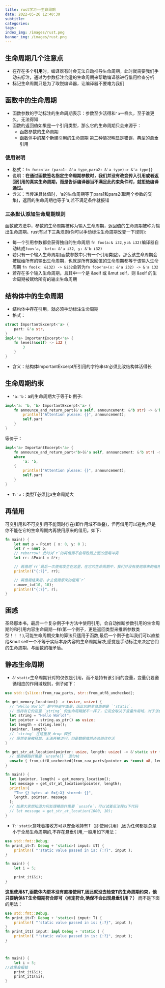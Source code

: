 ```yaml
---
title: rust学习——生命周期
date: 2022-05-26 12:40:30
subtitle:
categories:
tags:
index_img: /images/rust.png
banner_img: /images/rust.png
---
```

## 生命周期几个注意点
- 在存在多个**引用**时，编译器有时会无法自动推导生命周期，此时就需要我们手动去标注，通过为参数标注合适的生命周期来帮助编译器进行借用检查分析
- 标记生命周期只是为了取悦编译器，让编译器不要难为我们
## 函数中的生命周期
- 函数参数的手动标注的生命周期表示：参数至少活得和`'a`一样久，至于谁更久，无法得知
- 函数的返回值如果是一个引用类型，那么它的生命周期只会来源于：
	- 函数参数的生命周期
	- 函数体中的某个新建引用的生命周期
第二种情况明显是错误，典型的悬垂引用
### 使用说明
- 格式：`fn func<'a> (para1: &'a type,para2: &'a type)-> &'a type{}`
- 说明：**在通过函数签名指定生命周期参数时，我们并没有改变传入引用或者返回引用的真实生命周期，而是告诉编译器当不满足此约束条件时，就拒绝编译通过。**
- 含义：当传递具体值时，'a的生命周期等于para1和para2(取两个参数的交集)，返回的生命周期也等于'a,若不满足条件就报错
### 三条默认添加生命周期规则
函数或方法中，参数的生命周期被称为输入生命周期，返回值的生命周期被称为输出生命周期。rust有以下三条规则(你可以手动标注生命周期改变一下规则):
- 每一个引用参数都会获得独自的生命周期
`fn foo(a:& i32,y:& i32)`编译器自动转成`foo<'a, 'b>(x: &'a i32, y: &'b i32)`
- 若只有一个输入生命周期(函数参数中只有一个引用类型)，那么该生命周期会被赋给所有的输出生命周期，也就是所有返回值的生命周期都等于该输入生命周期
`fn foo(x: &i32) -> &i32`会转为`fn foo<'a>(x: &'a i32) -> &'a i32`
- 若存在多个输入生命周期，且其中一个是 &self 或 &mut self，则 &self 的生命周期被赋给所有的输出生命周期
## 结构体中的生命周期
- 结构体中存在引用，就必须手动标注生命周期
- 格式：
```rust
struct ImportantExcerpt<'a> {
    part: &'a str,
}
impl<'a> ImportantExcerpt<'a> {
    fn level(&self) -> i32 {
        3
    }
}
```
- 含义：结构体ImportantExcerpt所引用的字符串str必须比改结构体活得长
## 生命周期约束
- `'a:'b`：a的生命周期大于等于b
例子:
```rust
impl<'a: 'b, 'b> ImportantExcerpt<'a> {
    fn announce_and_return_part(&'a self, announcement: &'b str) -> &'b str {
        println!("Attention please: {}", announcement);
        self.part
    }
}
```
等价于：
```rust
impl<'a> ImportantExcerpt<'a> {
    fn announce_and_return_part<'b>(&'a self, announcement: &'b str) -> &'b str
    where
        'a: 'b,
    {
        println!("Attention please: {}", announcement);
        self.part
    }
}
```
- `T:'a`：类型T必须比a生命周期大
## 再借用
可变引用和不可变引用不能同时存在(即作用域不重叠)，但再借用可以避免,但是你不能在它的生命周期内再使用原来的借用，如下:
```rust
fn main() {
    let mut p = Point { x: 0, y: 0 };
    let r = &mut p;
    // reborrow! 此时对`r`的再借用不会导致跟上面的借用冲突
    let rr: &Point = &*r;

    // 再借用`rr`最后一次使用发生在这里，在它的生命周期中，我们并没有使用原来的借用`r`，因此不会报错
    println!("{:?}", rr);

    // 再借用结束后，才去使用原来的借用`r`
    r.move_to(10, 10);
    println!("{:?}", r);
}
```
## 困惑
圣经那本书，最后一个复杂例子中方法中使用引用，会自动推断参数引用的生命周期的和引用内容生命周期一样(第一个例子，更是返回类型来推断参数类型！！！),可能生命周期交集的算法只适用于函数,最后一个例子也叫我们可以直接给&mut self一个不等于实际本身内容的生命周期解决,感觉是手动标注来决定它们的生命周期，与函数的相矛盾。
## 静态生命周期
- `&'static`生命周期针对的仅仅是引用，而不是持有该引用的变量，变量仍要遵循相应的作用域规则，例子如下：
```rust
use std::{slice::from_raw_parts, str::from_utf8_unchecked};

fn get_memory_location() -> (usize, usize) {
  // “Hello World” 是字符串字面量，因此它的生命周期是 `'static`.
  // 但持有它的变量 `string` 的生命周期就不一样了，它完全取决于变量作用域，对于该例子来说，也就是当前的函数范围
  let string = "Hello World!";
  let pointer = string.as_ptr() as usize;
  let length = string.len();
  (pointer, length)
  // `string` 在这里被 drop 释放
  // 虽然变量被释放，无法再被访问，但是数据依然还会继续存活
}

fn get_str_at_location(pointer: usize, length: usize) -> &'static str {
  // 使用裸指针需要 `unsafe{}` 语句块
  unsafe { from_utf8_unchecked(from_raw_parts(pointer as *const u8, length)) }
}

fn main() {
  let (pointer, length) = get_memory_location();
  let message = get_str_at_location(pointer, length);
  println!(
    "The {} bytes at 0x{:X} stored: {}",
    length, pointer, message
  );
  // 如果大家想知道为何处理裸指针需要 `unsafe`，可以试着反注释以下代码
  // let message = get_str_at_location(1000, 10);
}
```
- `T:'static`意味着接收方可以安全地持有T（即使用引用）,因为任何都是总是小于全局生命周期的,不存在悬垂引用,一般用如下用法：
```rust
use std::fmt::Debug;
fn print_it<T: Debug + 'static>( input: &T) {
    println!( "'static value passed in is: {:?}", input );
}

fn main() {
    let i = 5;

    print_it(&i);
}
```
**这里使用&T,函数体内更本没有直接使用T,因此就没去检查T的生命周期约束，他只要确保&T生命周期符合即可（肯定符合,确保不会出现悬垂引用？）**
而不是下面的用法：
```rust
use std::fmt::Debug;
fn print_it<T: Debug + 'static>( input: T) {
    println!( "'static value passed in is: {:?}", input );
}
fn print_it1( input: impl Debug + 'static ) {
    println!( "'static value passed in is: {:?}", input );
}



fn main() {
    let i = 5;
//这里会报错
    print_it(&i);
    print_it1(&i);
}
```
